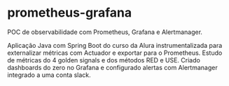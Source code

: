# prometheus-grafana
POC de observabilidade com Prometheus, Grafana e Alertmanager.

Aplicação Java com Spring Boot do curso da Alura instrumentalizada para externalizar métricas com Actuador e exportar para o Prometheus. 
Estudo de métricas do 4 golden signals e dos métodos RED e USE. 
Criado dashboards do zero no Grafana e configurado alertas com Alertmanager integrado a uma conta slack.
